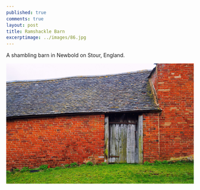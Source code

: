 ```yaml
---
published: true
comments: true
layout: post
title: Ramshackle Barn
excerptimage: ../images/86.jpg
---
```


A shambling barn in Newbold on Stour, England. 

[![Image 86/365	17mm	f/5.6	ISO250	1/200](../images/86.jpg)](https://www.flickr.com/photos/tmadhavan/17001315132/)